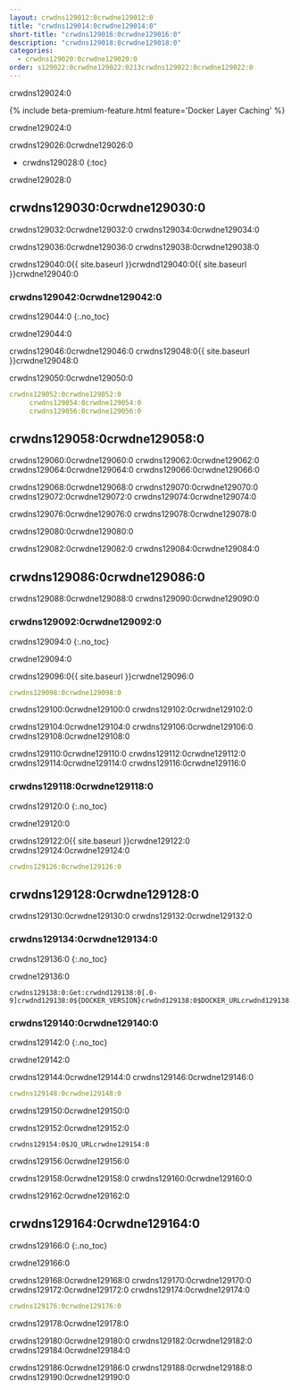 ```yaml
---
layout: crwdns129012:0crwdne129012:0
title: "crwdns129014:0crwdne129014:0"
short-title: "crwdns129016:0crwdne129016:0"
description: "crwdns129018:0crwdne129018:0"
categories:
  - crwdns129020:0crwdne129020:0
order: s129022:0crwdne129022:0213crwdns129022:0crwdne129022:0
---
```

crwdns129024:0

{% include beta-premium-feature.html feature='Docker Layer Caching' %}

crwdne129024:0

crwdns129026:0crwdne129026:0

- crwdns129028:0
{:toc}

crwdne129028:0

## crwdns129030:0crwdne129030:0

crwdns129032:0crwdne129032:0 crwdns129034:0crwdne129034:0

crwdns129036:0crwdne129036:0 crwdns129038:0crwdne129038:0

crwdns129040:0{{ site.baseurl }}crwdnd129040:0{{ site.baseurl }}crwdne129040:0

### crwdns129042:0crwdne129042:0

crwdns129044:0
{:.no_toc}

crwdne129044:0

crwdns129046:0crwdne129046:0 crwdns129048:0{{ site.baseurl }}crwdne129048:0

crwdns129050:0crwdne129050:0

```YAML
crwdns129052:0crwdne129052:0
     crwdns129054:0crwdne129054:0
     crwdns129056:0crwdne129056:0
```

## crwdns129058:0crwdne129058:0

crwdns129060:0crwdne129060:0 crwdns129062:0crwdne129062:0 crwdns129064:0crwdne129064:0 crwdns129066:0crwdne129066:0

crwdns129068:0crwdne129068:0 crwdns129070:0crwdne129070:0 crwdns129072:0crwdne129072:0 crwdns129074:0crwdne129074:0

crwdns129076:0crwdne129076:0 crwdns129078:0crwdne129078:0

crwdns129080:0crwdne129080:0

crwdns129082:0crwdne129082:0 crwdns129084:0crwdne129084:0

## crwdns129086:0crwdne129086:0

crwdns129088:0crwdne129088:0 crwdns129090:0crwdne129090:0

### crwdns129092:0crwdne129092:0

crwdns129094:0
{:.no_toc}

crwdne129094:0

crwdns129096:0{{ site.baseurl }}crwdne129096:0

```YAML
crwdns129098:0crwdne129098:0  
```

crwdns129100:0crwdne129100:0 crwdns129102:0crwdne129102:0

crwdns129104:0crwdne129104:0 crwdns129106:0crwdne129106:0 crwdns129108:0crwdne129108:0

crwdns129110:0crwdne129110:0 crwdns129112:0crwdne129112:0 crwdns129114:0crwdne129114:0 crwdns129116:0crwdne129116:0

### crwdns129118:0crwdne129118:0

crwdns129120:0
{:.no_toc}

crwdne129120:0

crwdns129122:0{{ site.baseurl }}crwdne129122:0 crwdns129124:0crwdne129124:0

```YAML
crwdns129126:0crwdne129126:0
```

## crwdns129128:0crwdne129128:0

crwdns129130:0crwdne129130:0 crwdns129132:0crwdne129132:0

### crwdns129134:0crwdne129134:0

crwdns129136:0
{:.no_toc}

crwdne129136:0

    crwdns129138:0:Get:crwdnd129138:0[.0-9]crwdnd129138:0${DOCKER_VERSION}crwdnd129138:0$DOCKER_URLcrwdnd129138:0${DOCKER_URL}crwdne129138:0
    

### crwdns129140:0crwdne129140:0

crwdns129142:0
{:.no_toc}

crwdne129142:0

crwdns129144:0crwdne129144:0 crwdns129146:0crwdne129146:0

```yaml
crwdns129148:0crwdne129148:0
```

crwdns129150:0crwdne129150:0

crwdns129152:0crwdne129152:0

    crwdns129154:0$JQ_URLcrwdne129154:0
    

crwdns129156:0crwdne129156:0

crwdns129158:0crwdne129158:0 crwdns129160:0crwdne129160:0

crwdns129162:0crwdne129162:0

## crwdns129164:0crwdne129164:0

crwdns129166:0
{:.no_toc}

crwdne129166:0

crwdns129168:0crwdne129168:0 crwdns129170:0crwdne129170:0 crwdns129172:0crwdne129172:0 crwdns129174:0crwdne129174:0

```yaml
crwdns129176:0crwdne129176:0 
```

crwdns129178:0crwdne129178:0

crwdns129180:0crwdne129180:0 crwdns129182:0crwdne129182:0 crwdns129184:0crwdne129184:0

crwdns129186:0crwdne129186:0 crwdns129188:0crwdne129188:0 crwdns129190:0crwdne129190:0

<div class="video-wrapper">
  <iframe width="560" height="315" src="crwdns129192:0crwdne129192:0" frameborder="0" allow="autoplay; encrypted-media" allowfullscreen></iframe>
</div>
